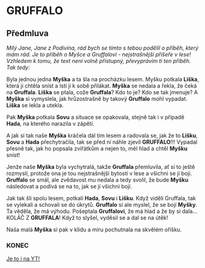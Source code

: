 # GRUFFALO

## Předmluva

*Milý Jane, Jane z Podivína, rád bych se tímto s tebou podělil o příběh, který mám rád. Je to příběh o Myšce a Gruffalovi - nejstrašnější příšeře v lese! Vzhledem k tomu, že text není volně přístupný, převyprávím ti ten příběh. Tak tedy:*

Byla jednou jedna **Myška** a ta šla na procházku lesem. Myšku potkala **Liška**, která ji chtěla sníst a lstí jí k sobě přilákat. **Myška** se nedala a řekla, že čeká na **Gruffala**. **Liška** se ptala, cože **Gruffala**? Kdo to je? Kdo se tak jmenuje? A **Myška** si vymyslela, jak hrůzostrašně by takový **Gruffalo** mohl vypadat. **Liška** se lekla a utekla.

Pak **Myška** potkala **Sovu** a situace se opakovala, stejně tak i v případě **Hada**, na kterého narazila v zápětí.

A jak si tak naše **Myška** kráčela dál tím lesem a radovala se, jak že to **Lišku**, **Sovu** a **Hada** přechytračila, tak se před ní náhle zjevil **GRUFFALO**!!! Vypadal přesně tak, jak ho popsala zvířátkům a nejen to, měl hlad a chtěl **Myšku** sníst!

Jenže naše **Myška** byla vychytralá, takže **Gruffala** přemluvila, ať si to ještě rozmyslí, protože ona je tou nejstrašnější bytostí v lese a všichni se jí bojí. **Gruffalo** se smál, ale zvědavost mu nedala a tedy svolil, že bude **Myšku** následovat a podívá se na to, jak se jí všichni bojí.

Jak tak šli spolu lesem, potkali **Hada**, **Sovu** i **Lišku**. Když viděli Gruffala, tak se vylekali a schovali se do úkrytů. **Gruffalo** si ale myslel, že se bojí **Myšky**. Ta věděla, že má výhodu. Pošeptala **Gruffalovi**, že má hlad a že by si dala... KOLÁČ Z **GRUFFALA**! Když to slyšel, vyděsil se a dal se na útěk!

Naša malá **Myška** si pak v klidu a míru pochutnala na skvělém oříšku.

### KONEC

[Je to i na YT!](https://www.youtube.com/watch?v=ThZqDoJi5S0)